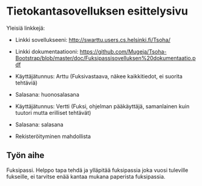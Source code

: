 ﻿# Tietokantasovelluksen esittelysivu

Yleisiä linkkejä:

* Linkki sovellukseeni: http://swarttu.users.cs.helsinki.fi/Tsoha/
* Linkki dokumentaatiooni: https://github.com/Mugeja/Tsoha-Bootstrap/blob/master/doc/Fuksipassisovelluksen%20dokumentaatio.pdf

* Käyttäjätunnus: Arttu (Fuksivastaava, näkee kaikkitiedot, ei suorita tehtäviä)
* Salasana: huonosalasana

* Käyttäjätunnus: Vertti (Fuksi, ohjelman pääkäyttäjä, samanlainen kuin tuutori mutta erilliset tehtävät)
* Salasana: salasana


* Rekisteröityminen mahdollista

## Työn aihe

Fuksipassi. Helppo tapa tehdä ja ylläpitää fuksipassia joka vuosi tuleville fukseille, ei tarvitse enää kantaa mukana
paperista fuksipassia.
